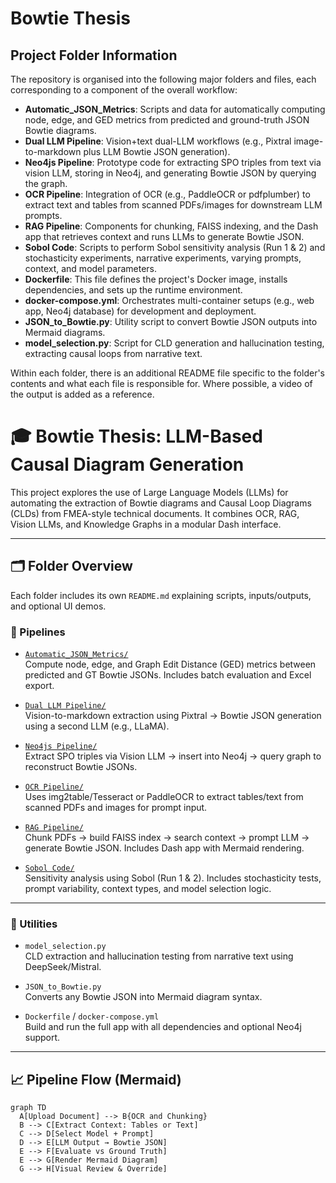 # Bowtie Thesis

## Project Folder Information

The repository is organised into the following major folders and files, each corresponding to a component of the overall workflow:

- **Automatic_JSON_Metrics**: Scripts and data for automatically computing node, edge, and GED metrics from predicted and ground-truth JSON Bowtie diagrams.  
- **Dual LLM Pipeline**: Vision+text dual-LLM workflows (e.g., Pixtral image-to-markdown plus LLM Bowtie JSON generation).  
- **Neo4js Pipeline**: Prototype code for extracting SPO triples from text via vision LLM, storing in Neo4j, and generating Bowtie JSON by querying the graph.  
- **OCR Pipeline**: Integration of OCR (e.g., PaddleOCR or pdfplumber) to extract text and tables from scanned PDFs/images for downstream LLM prompts.  
- **RAG Pipeline**: Components for chunking, FAISS indexing, and the Dash app that retrieves context and runs LLMs to generate Bowtie JSON.  
- **Sobol Code**: Scripts to perform Sobol sensitivity analysis (Run 1 & 2) and stochasticity experiments, narrative experiments, varying prompts, context, and model parameters.  
- **Dockerfile**: This file defines the project's Docker image, installs dependencies, and sets up the runtime environment.  
- **docker-compose.yml**: Orchestrates multi-container setups (e.g., web app, Neo4j database) for development and deployment.  
- **JSON_to_Bowtie.py**: Utility script to convert Bowtie JSON outputs into Mermaid diagrams.  
- **model_selection.py**: Script for CLD generation and hallucination testing, extracting causal loops from narrative text.  

Within each folder, there is an additional README file specific to the folder's contents and what each file is responsible for. Where possible, a video of the output is added as a reference. 


# 🎓 Bowtie Thesis: LLM-Based Causal Diagram Generation

This project explores the use of Large Language Models (LLMs) for automating the extraction of Bowtie diagrams and Causal Loop Diagrams (CLDs) from FMEA-style technical documents. It combines OCR, RAG, Vision LLMs, and Knowledge Graphs in a modular Dash interface.

---

## 🗂️ Folder Overview

Each folder includes its own `README.md` explaining scripts, inputs/outputs, and optional UI demos.

### 🚀 Pipelines

- [`Automatic_JSON_Metrics/`](./Automatic_JSON_Metrics)  
  Compute node, edge, and Graph Edit Distance (GED) metrics between predicted and GT Bowtie JSONs. Includes batch evaluation and Excel export.

- [`Dual LLM Pipeline/`](./Dual%20LLM%20Pipeline)  
  Vision-to-markdown extraction using Pixtral → Bowtie JSON generation using a second LLM (e.g., LLaMA).

- [`Neo4js Pipeline/`](./Neo4js%20Pipeline)  
  Extract SPO triples via Vision LLM → insert into Neo4j → query graph to reconstruct Bowtie JSONs.

- [`OCR Pipeline/`](./OCR%20Pipeline)  
  Uses img2table/Tesseract or PaddleOCR to extract tables/text from scanned PDFs and images for prompt input.

- [`RAG Pipeline/`](./RAG%20Pipeline)  
  Chunk PDFs → build FAISS index → search context → prompt LLM → generate Bowtie JSON. Includes Dash app with Mermaid rendering.

- [`Sobol Code/`](./Sobol%20Code)  
  Sensitivity analysis using Sobol (Run 1 & 2). Includes stochasticity tests, prompt variability, context types, and model selection logic.

---

### 🧰 Utilities

- `model_selection.py`  
  CLD extraction and hallucination testing from narrative text using DeepSeek/Mistral.

- `JSON_to_Bowtie.py`  
  Converts any Bowtie JSON into Mermaid diagram syntax.

- `Dockerfile` / `docker-compose.yml`  
  Build and run the full app with all dependencies and optional Neo4j support.

---

## 📈 Pipeline Flow (Mermaid)

```mermaid
graph TD
  A[Upload Document] --> B{OCR and Chunking}
  B --> C[Extract Context: Tables or Text]
  C --> D[Select Model + Prompt]
  D --> E[LLM Output → Bowtie JSON]
  E --> F[Evaluate vs Ground Truth]
  E --> G[Render Mermaid Diagram]
  G --> H[Visual Review & Override]
